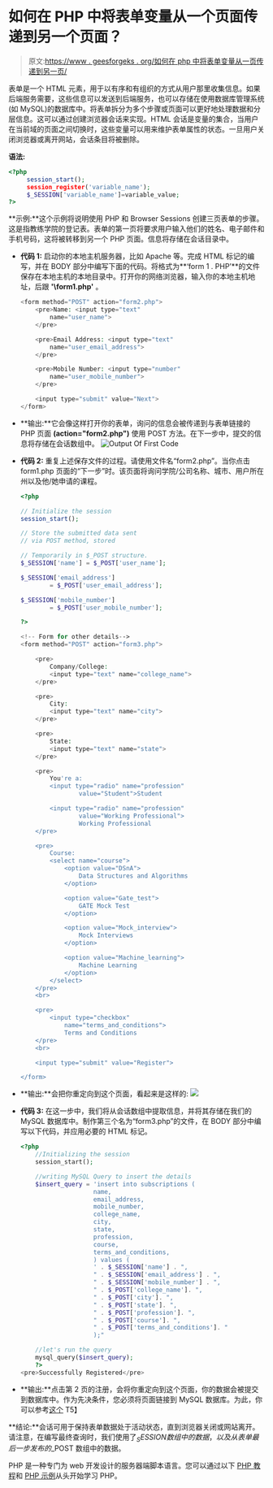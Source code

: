 # 如何在 PHP 中将表单变量从一个页面传递到另一个页面？

> 原文:[https://www . geesforgeks . org/如何在 php 中将表单变量从一页传递到另一页/](https://www.geeksforgeeks.org/how-to-pass-form-variables-from-one-page-to-other-page-in-php/)

表单是一个 HTML 元素，用于以有序和有组织的方式从用户那里收集信息。如果后端服务需要，这些信息可以发送到后端服务，也可以存储在使用数据库管理系统(如 MySQL)的数据库中。将表单拆分为多个步骤或页面可以更好地处理数据和分层信息。这可以通过创建浏览器会话来实现。HTML 会话是变量的集合，当用户在当前域的页面之间切换时，这些变量可以用来维护表单属性的状态。一旦用户关闭浏览器或离开网站，会话条目将被删除。

**语法:**

```php
<?php
     session_start();
     session_register('variable_name');
     $_SESSION['variable_name']=variable_value;
?>

```

**示例:**这个示例将说明使用 PHP 和 Browser Sessions 创建三页表单的步骤。这是指教练学院的登记表。表单的第一页将要求用户输入他们的姓名、电子邮件和手机号码，这将被转移到另一个 PHP 页面。信息将存储在会话目录中。

*   **代码 1:** 启动你的本地主机服务器，比如 Apache 等。完成 HTML 标记的编写，并在 BODY 部分中编写下面的代码。将格式为**‘form 1 . PHP’**的文件保存在本地主机的本地目录中。打开你的网络浏览器，输入你的本地主机地址，后跟 **'\form1.php'** 。

    ```php
    <form method="POST" action="form2.php">
        <pre>Name: <input type="text"
            name="user_name">
        </pre>

        <pre>Email Address: <input type="text"
            name="user_email_address">
        </pre>

        <pre>Mobile Number: <input type="number"
            name="user_mobile_number">
        </pre>

        <input type="submit" value="Next">
    </form>
    ```

*   **输出:**它会像这样打开你的表单，询问的信息会被传递到与表单链接的 PHP 页面 **(action="form2.php")** 使用 POST 方法。在下一步中，提交的信息将存储在会话数组中。
    ![Output Of First Code](img/c70776d7acfd556c10e889ebeb7229ea.png)
*   **代码 2:** 重复上述保存文件的过程。请使用文件名“form2.php”。当你点击 form1.php 页面的“下一步”时。该页面将询问学院/公司名称、城市、用户所在州以及他/她申请的课程。

    ```php
    <?php

    // Initialize the session
    session_start();

    // Store the submitted data sent
    // via POST method, stored 

    // Temporarily in $_POST structure.
    $_SESSION['name'] = $_POST['user_name'];

    $_SESSION['email_address']
            = $_POST['user_email_address'];

    $_SESSION['mobile_number']
            = $_POST['user_mobile_number'];

    ?>

    <!-- Form for other details-->
    <form method="POST" action="form3.php">

        <pre>
            Company/College: 
            <input type="text" name="college_name">
        </pre>

        <pre>
            City: 
            <input type="text" name="city">
        </pre>

        <pre>
            State: 
            <input type="text" name="state">
        </pre>

        <pre>
            You're a: 
            <input type="radio" name="profession"
                    value="Student">Student

            <input type="radio" name="profession"
                    value="Working Professional">
                    Working Professional
        </pre>

        <pre>
            Course: 
            <select name="course">
                <option value="DSnA">
                    Data Structures and Algorithms
                </option>

                <option value="Gate_test">
                    GATE Mock Test
                </option>

                <option value="Mock_interview">
                    Mock Interviews
                </option>

                <option value="Machine_learning">
                    Machine Learning
                </option>
            </select>
        </pre>
        <br>

        <pre>
            <input type="checkbox" 
                name="terms_and_conditions"> 
                Terms and Conditions 
        </pre>
        <br>

        <input type="submit" value="Register">

    </form>
    ```

*   **输出:**会把你重定向到这个页面，看起来是这样的:
    ![](img/b7e02ca0ecb86c99729a3069fc597d04.png)
*   **代码 3:** 在这一步中，我们将从会话数组中提取信息，并将其存储在我们的 MySQL 数据库中。制作第三个名为“form3.php”的文件，在 BODY 部分中编写以下代码，并应用必要的 HTML 标记。

    ```php
    <?php
        //Initializing the session
        session_start();

        //writing MySQL Query to insert the details
        $insert_query = 'insert into subscriptions (
                        name,
                        email_address,
                        mobile_number,
                        college_name,
                        city,
                        state,
                        profession,
                        course,
                        terms_and_conditions,
                        ) values (
                        ' . $_SESSION['name'] . ",
                        " . $_SESSION['email_address'] . ",
                        " . $_SESSION['mobile_number'] . ",
                        " . $_POST['college_name']. ",
                        " . $_POST['city']. ",
                        " . $_POST['state']. ",
                        " . $_POST['profession']. ",
                        " . $_POST['course']. ",
                        " . $_POST['terms_and_conditions']. "
                        );"

        //let's run the query
        mysql_query($insert_query);
        ?>
    <pre>Successfully Registered</pre>
    ```

*   **输出:**点击第 2 页的注册，会将你重定向到这个页面，你的数据会被提交到数据库中。作为先决条件，您必须将页面链接到 MySQL 数据库。为此，你可以参考[这个](https://www.geeksforgeeks.org/php-inserting-into-mysql-database/)
    T5】

**结论:**会话可用于保持表单数据处于活动状态，直到浏览器关闭或网站离开。请注意，在编写最终查询时，我们使用了$_SESSION 数组中的数据，以及从表单最后一步发布的$_POST 数组中的数据。

PHP 是一种专门为 web 开发设计的服务器端脚本语言。您可以通过以下 [PHP 教程](https://www.geeksforgeeks.org/php-tutorials/)和 [PHP 示例](https://www.geeksforgeeks.org/php-examples/)从头开始学习 PHP。